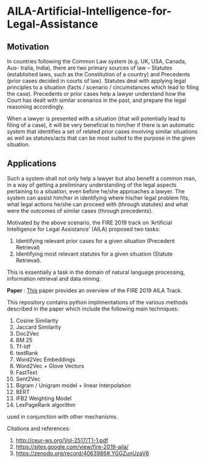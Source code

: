 # AILA-Artificial-Intelligence-for-Legal-Assistance

## Motivation

In countries following the Common Law system (e.g. UK, USA, Canada, Aus-
tralia, India), there are two primary sources of law – Statutes (established laws,
such as the Constitution of a country) and Precedents (prior cases decided in
courts of law). Statutes deal with applying legal principles to a situation (facts /
scenario / circumstances which lead to filing the case). Precedents or prior cases
help a lawyer understand how the Court has dealt with similar scenarios in the
past, and prepare the legal reasoning accordingly.

When a lawyer is presented with a situation (that will potentially lead to filing
of a case), it will be very beneficial to him/her if there is an automatic system
that identifies a set of related prior cases involving similar situations as well
as statutes/acts that can be most suited to the purpose in the given situation.

## Applications

Such a system shall not only help a lawyer but also benefit a common man,
in a way of getting a preliminary understanding of the legal aspects pertaining
to a situation, even before he/she approaches a lawyer. The system can assist
him/her in identifying where his/her legal problem fits, what legal actions he/she
can proceed with (through statutes) and what were the outcomes of similar cases
(through precedents).

Motivated by the above scenario, the FIRE 2019 track on ‘Artificial Intelligence for Legal Assistance’ (AILA) proposed two tasks: 
1. Identifying relevant prior cases for a given situation (Precedent Retrieval) 
2. Identifying most relevant statutes for a given situation (Statute Retrieval). 

This is essentially a task in the domain of natural language processing, information retrieval and data mining. 

**Paper** : [This](http://ceur-ws.org/Vol-2517/T1-1.pdf) paper provides an overview of the FIRE 2019 AILA Track.

This repository contains python implimentations of the various methods described in the paper which include the following main techniques:

1. Cosine Similarity
2. Jaccard Similarity
3. Doc2Vec
4. BM 25
5. Tf-Idf
6. textRank
7. Word2Vec Embeddings
8. Word2Vec + Glove Vectors
9. FastText
10. Sent2Vec
11. Bigram / Unigram model + linear Interpolation
12. BERT
13. IFB2 Weighting Model
14. LexPageRank algorithm

used in conjunction with other mechanisms.

Citations and references: 
1. http://ceur-ws.org/Vol-2517/T1-1.pdf
2. https://sites.google.com/view/fire-2019-aila/
3. https://zenodo.org/record/4063986#.YGGZunUzaV6
